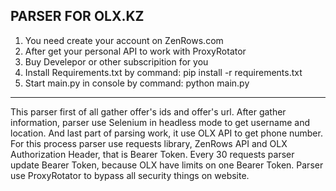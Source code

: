 PARSER FOR OLX.KZ
----------------------------------------------------------------------

1. You need create your account on ZenRows.com
2. After get your personal API to work with ProxyRotator
3. Buy Develepor or other subscripition for you
4. Install Requirements.txt by command: pip install -r requirements.txt
5. Start main.py in console by command: python main.py
   
-----------------------------------------------------------------------

This parser first of all gather offer's ids and offer's url. 
After gather information, parser use Selenium in headless mode to get username and location. 
And last part of parsing work, it use OLX API to get phone number.
For this process parser use requests library, ZenRows API and OLX Authorization Header, that is Bearer Token.
Every 30 requests parser update Bearer Token, because OLX have limits on one Bearer Token. 
Parser use ProxyRotator to bypass all security things on website.
